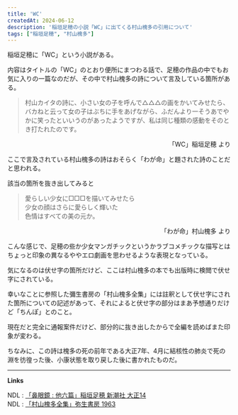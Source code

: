 ```yaml
---
title: 'WC'
createdAt: 2024-06-12
description: '稲垣足穂の小説「WC」に出てくる村山槐多の引用について'
tags: ["稲垣足穂", "村山槐多"]
---
```

稲垣足穂に「WC」という小説がある。

内容はタイトルの「WC」のとおり便所にまつわる話で、足穂の作品の中でもお気に入りの一篇なのだが、その中で村山槐多の詩について言及している箇所がある。

> 村山カイタの詩に、小さい女の子を呼んで△△△の画をかいてみせたら、バカねと云って女の子はぶちに手をあげながら、ふだんより一そうあでやかに笑ったといいうのがあったようですが、私は同じ種類の感動をそのとき打たれたのです。
<p style="text-align:right;">「WC」稲垣足穂 より</p>

ここで言及されている村山槐多の詩はおそらく「わが命」と題された詩のことだと思われる。

該当の箇所を抜き出してみると

> 愛らしい少女に□□□を描いてみせたら  
少女の顔はさらに愛らしく輝いた  
色情はすべての美の元か。
<p style="text-align:right;">「わが命」村山槐多 より</p>


こんな感じで、足穂の些か少女マンガチックというかラブコメチックな描写とはちょっと印象の異なるややエロ劇画を思わせるような表現となっている。

気になるのは伏せ字の箇所だけど、ここは村山槐多の本でも出版時に検閲で伏せ字にされている。

幸いなことに参照した彌生書房の「村山槐多全集」には註釈として伏せ字にされた箇所についての記述があって、それによると伏せ字の部分はまあ予想通りだけど「ちんぽ」とのこと。

現在だと完全に通報案件だけど、部分的に抜き出したからで全編を読めばまた印象が変わる。

ちなみに、この詩は槐多の死の前年である大正7年、4月に結核性の肺炎で死の淵を彷徨った後、小康状態を取り戻した後に書かれたものだ。

---
**Links**

NDL : [「鼻眼鏡 : 他六篇」稲垣足穂 新潮社 大正14](https://dl.ndl.go.jp/pid/932980)  
NDL : [「村山槐多全集」弥生書房 1963](https://dl.ndl.go.jp/pid/1671757)